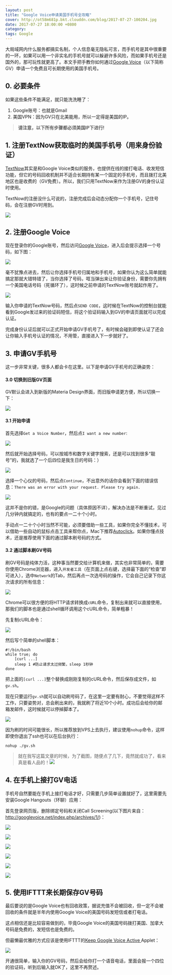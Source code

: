 ```yaml
---
layout: post
title: "Google Voice申请美国手机号全攻略"
cover: http://ot58m681p.bkt.clouddn.com/blog/2017-07-27-100204.jpg
date: 2017-07-27 18:00:00 +0800
category:
tags: Google
---
```


大局域网内什么服务都搞实名制，个人信息毫无隐私可言，而手机号是其中很重要的一环，如果可以用一个非实名的手机号就可以躲避许多风险，而如果手机号还是国外的，那可玩性就更高了。本文手把手教你如何通过[Google Voice](https://voice.google.com)（以下简称GV）申请一个免费且可长期使用的美国手机号。

## 0. 必要条件

如果这些条件不能满足，就只能洗洗睡了：

1. Google账号：也就是Gmail
2. 美国VPN：因为GV只在北美能用，所以一定得是美国的IP。

> **请注意，以下所有步骤都必须美国IP下进行!**

## 1. 注册TextNow获取临时的美国手机号（用来身份验证）

[TextNow](https://www.textnow.com/messaging)其实是和Google Voice类似的服务，也提供在线的接打电话、收发短信功能，但它的号码回收机制并不适合长期持有某一个固定的手机号，而且拨打北美地区也是收费的（GV免费）。所以，我们只用TextNow来作为注册GV的身份认证时使用。

TextNow的注册没什么可说的，注册完成后会动态分配你一个手机号，记住号码，会在注册GV时用到。

![](http://ot58m681p.bkt.clouddn.com/blog/2017-07-27-104607.jpg)

## 2. 注册Google Voice

现在登录你的Google账号，然后访问[Google Voice](https://www.google.com/voice/?setup=1#setup/)，进入后会提示选择一个号码，如下图：

![](http://ot58m681p.bkt.clouddn.com/blog/2017-07-27-131119.jpg)

毫不犹豫点进去，然后让你选择手机号归属地和手机号，如果你认为这么简单就能搞定那就大错特错了，当你选择了号码，哐当弹出来让你验证身份，需要你先拥有一个美国电话号码（死循环了），这时候之前申请的TextNow账号就起作用了。

![](http://ot58m681p.bkt.clouddn.com/blog/2017-07-27-130902.jpg)

输入你申请的TextNow号码，然后点`SEND CODE`，这时候在TextNow的控制台就能看到Google发过来的验证码短信，将这个验证码输入到GV的申请页面就可以完成认证。

完成身份认证后就可以正式开始申请GV手机号了，有时候会碰到即使认证了还会让你输入手机号认证的情况，不用管，直接进入下一步就好了。

## 3. 申请GV手机号

这一步非常关键，很多人都会卡在这里。以下是申请GV手机号的正确姿势：

#### 3.0 切换到旧版GV页面

GV默认会进入到新版的Materia Design界面，而旧版申请更方便，所以切换一下：

![](http://ot58m681p.bkt.clouddn.com/blog/2017-07-27-133252.jpg)

#### 3.1 开始申请

首先选择`Get a Voice Number`，然后点`I want a new number`:

![](http://ot58m681p.bkt.clouddn.com/blog/2017-07-27-135034.jpg)

然后就开始选择号码，可以按城市和数字关键字搜索，还是可以找到很多“靓号”的，我就选了一个后四位是我生日的号码：）

![](http://ot58m681p.bkt.clouddn.com/blog/2017-07-27-140514.jpg)

选择一个心仪的号码，然后点`Continue`，不出意外的话你会看到下面的错误信息：`There was an error with your request. Please try again.`

![](http://ot58m681p.bkt.clouddn.com/blog/2017-07-27-140931.jpg)

这并不是你的错，是Google的问题（具体原因不详），解决办法是不断重试，见过几分钟内就搞定的，也有的要点一二十个小时。

手动点一二十个小时当然不可能，必须要借助一些工具，如果你完全不懂技术，可以借助一些自动的鼠标点击工具来帮你点，Mac下推荐[Autoclick](https://github.com/MarcMax/Autoclick)。如果你懂点技术，还是推荐使用下面的通过脚本刷号码的方式。

#### 3.2 通过脚本刷GV号码

刷GV号码是纯体力活，这种事当然要交给计算机来做，其实也非常简单的，需要你使用Chrome浏览器，进入`开发者工具`（在页面上点右键，选择最下面的“检查”即可进入），选中`Network`的Tab，然后再点一次选号码的操作，它会自己记录下你这次请求的所有信息：

![](http://ot58m681p.bkt.clouddn.com/blog/2017-07-27-144301.jpg)

Chrome可以很方便的将HTTP请求转换成`cURL`命令，复制出来就可以直接使用，那我们的脚本也是通过shell循环调用这个cURL命令，简单粗暴！

先复制cURL命令：

![](http://ot58m681p.bkt.clouddn.com/blog/2017-07-27-iStar%202017-07-27%2022.56.33.png)

然后写个简单的shell脚本：

```shell
#!/bin/bash
while true; do
	[curl ...]
	sleep 1 #防止请求太过频繁，sleep 1秒钟
done
```

把上面的`[curl ...]`整个替换成刚刚复制的cURL命令，然后保存成文件，如`gv.sh`。

现在只要运行`gv.sh`就可以自动刷号码了，在这里一定要有耐心，不要觉得这样不工作，只要姿势对，总会刷出来的，我就刷了将近10个小时。成功后会给你的邮箱发邮件，这时候就可以停掉脚本了。

![](http://ot58m681p.bkt.clouddn.com/blog/2017-07-27-151137.jpg)

因为刷的时间可能很长，所以推荐放到VPS上去执行，建议使用`nohup`命令，这样即使你退出了ssh也可以在后台执行：

```shell
nohup ./gv.sh
```

> 就在我写这篇文章的时候，为了截图，随便点了几下，竟然就成功了，看来真是看人品的！![](http://ot58m681p.bkt.clouddn.com/blog/2017-07-27-150859.jpg)

## 4. 在手机上接打GV电话

手机号自然要能在手机上接打电话才好，只需要几步简单设置就好了，这里需要先安装Google Hangouts（环聊）应用：

首先登录网页版，删除绑定号码和关闭Call Screening(以下图片来自：http://googlevoice.net/index.php/archives/1/)：

![](http://ot58m681p.bkt.clouddn.com/blog/2017-07-27-152358.jpg)

![](http://ot58m681p.bkt.clouddn.com/blog/2017-07-27-152500.jpg)

![](http://ot58m681p.bkt.clouddn.com/blog/2017-07-27-152558.jpg)

![](http://ot58m681p.bkt.clouddn.com/blog/2017-07-27-152616.jpg)

![](http://ot58m681p.bkt.clouddn.com/blog/2017-07-27-152628.jpg)

![](http://ot58m681p.bkt.clouddn.com/blog/2017-07-27-152648.jpg)

## 5. 使用IFTTT来长期保存GV号码

最后要说的是Google Voice也有回收政策，据说充值不会被回收，但一定不会被回收的条件就是半年内使用Google Voice的美国号码发短信或者打电话。

这点相信还是比较容易做到的，毕竟Google Voice的美国号码拨打美国、加拿大号码是免费的，发短信也是免费的。

但最懒最优雅的方式应该是使用IFTTT的[Keep Google Voice Active
](https://ifttt.com/applets/131839p-keep-google-voice-active) Applet：

![](http://ot58m681p.bkt.clouddn.com/blog/2017-07-27-153721.jpg)

开通很简单，输入你的GV号码，然后会给你打一个语音电话，里面会报一个四位的验证码，听到后输入就OK了，这里不再赘述。


